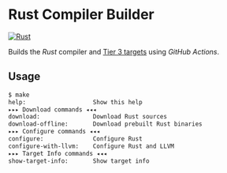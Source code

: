 # Rust Compiler Builder

[![Rust](https://img.shields.io/badge/Rust-Dev-orange.svg)](https://github.com/rust-lang/rust)

Builds the *Rust* compiler and [Tier 3 targets](https://doc.rust-lang.org/nightly/rustc/platform-support.html) using *GitHub Actions*.

## Usage

```sh
$ make
help:                   Show this help
▸▸▸ Download commands ◂◂◂
download:               Download Rust sources
download-offline:       Download prebuilt Rust binaries
▸▸▸ Configure commands ◂◂◂
configure:              Configure Rust
configure-with-llvm:    Configure Rust and LLVM
▸▸▸ Target Info commands ◂◂◂
show-target-info:       Show target info
```

<!--

## Show target information

```sh
build/x86_64-apple-darwin/stage2/bin/rustc --print target-list
build/x86_64-apple-darwin/stage2/bin/rustc -Z unstable-options --target=arm64e-apple-darwin --print target-spec-json
build/x86_64-apple-darwin/stage2/bin/rustc -Z unstable-options --target=arm64e-apple-ios --print target-spec-json
```

## Use Rust toolchain

```
CUSTOM_TOOLCHAIN_NAME=rust-$(echo $(build/x86_64-apple-darwin/stage2/bin/rustc -V) | cut -d' ' -f2)
rustup toolchain link ${CUSTOM_TOOLCHAIN_NAME} build/x86_64-apple-darwin/stage2
rustup default ${CUSTOM_TOOLCHAIN_NAME}

rustup show
rustc -Vv
```

## Show information about a binary

```sh
objdump --macho --private-header [binary_file]
otool -h <binary_file>

od -t x1 -j [start_byte_offset] -N [number_of_bytes_to_read] -An [filename]

```

## [Verbose Linker](https://github.com/rust-lang/rust/issues/38206)

```
export RUSTFLAGS="-C link-arg=-Wl,--verbose"
export RUSTC_LOG=rustc_codegen_ssa::back::link=trace
```

-->
